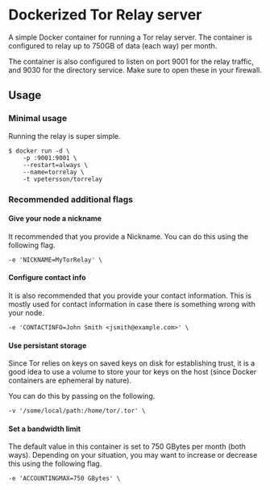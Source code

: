 # Dockerized Tor Relay server

A simple Docker container for running a Tor relay server. The container is configured to relay up to 750GB of data (each way) per month.

The container is also configured to listen on port 9001 for the relay traffic, and 9030 for the directory service. Make sure to open these in your firewall.

## Usage

### Minimal usage

Running the relay is super simple.

    $ docker run -d \
        -p :9001:9001 \
        --restart=always \
        --name=torrelay \
        -t vpetersson/torrelay

### Recommended additional flags

#### Give your node a nickname

It recommended that you provide a Nickname. You can do this using the following flag.

    -e 'NICKNAME=MyTorRelay' \

#### Configure contact info

It is also recommended that you provide your contact information. This is mostly used for contact information in case there is something wrong with your node.

    -e 'CONTACTINFO=John Smith <jsmith@example.com>' \

#### Use persistant storage

Since Tor relies on keys on saved keys on disk for establishing trust, it is a good idea to use a volume to store your tor keys on the host (since Docker containers are ephemeral by nature).

You can do this by passing on the following.

    -v '/some/local/path:/home/tor/.tor' \


#### Set a bandwidth limit

The default value in this container is set to 750 GBytes per month (both ways). Depending on your situation, you may want to increase or decrease this using the following flag.

    -e 'ACCOUNTINGMAX=750 GBytes' \

